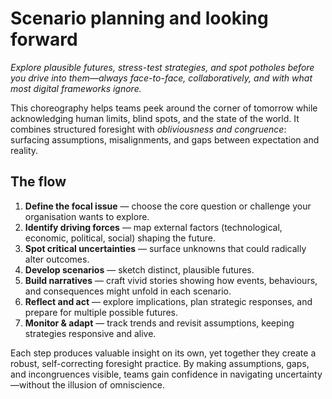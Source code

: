 # Scenario planning and looking forward

*Explore plausible futures, stress-test strategies, and spot potholes before you drive into them—always face-to-face, collaboratively, and with what most digital frameworks ignore.*

This choreography helps teams peek around the corner of tomorrow while acknowledging human limits, 
blind spots, and the state of the world. It combines structured foresight with *obliviousness and 
congruence*: surfacing assumptions, misalignments, and gaps between expectation and reality.

## The flow

1. **Define the focal issue** — choose the core question or challenge your organisation wants to explore.
2. **Identify driving forces** — map external factors (technological, economic, political, social) shaping the future.
3. **Spot critical uncertainties** — surface unknowns that could radically alter outcomes.
4. **Develop scenarios** — sketch distinct, plausible futures.
5. **Build narratives** — craft vivid stories showing how events, behaviours, and consequences might unfold in each scenario.
6. **Reflect and act** — explore implications, plan strategic responses, and prepare for multiple possible futures.
7. **Monitor & adapt** — track trends and revisit assumptions, keeping strategies responsive and alive.

Each step produces valuable insight on its own, yet together they create a robust, self-correcting foresight 
practice. By making assumptions, gaps, and incongruences visible, teams gain confidence in navigating 
uncertainty—without the illusion of omniscience.

